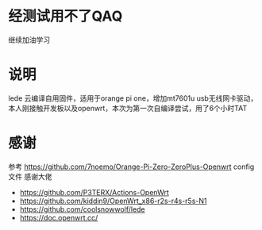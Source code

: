 # 经测试用不了QAQ
继续加油学习

# 说明
lede 云编译自用固件，适用于orange pi one，增加mt7601u usb无线网卡驱动，
本人刚接触开发板以及openwrt，本次为第一次自编译尝试，用了6个小时TAT

# 感谢
参考 https://github.com/7noemo/Orange-Pi-Zero-ZeroPlus-Openwrt  config文件
感谢大佬 
- https://github.com/P3TERX/Actions-OpenWrt
- https://github.com/kiddin9/OpenWrt_x86-r2s-r4s-r5s-N1
- https://github.com/coolsnowwolf/lede
- https://doc.openwrt.cc/
